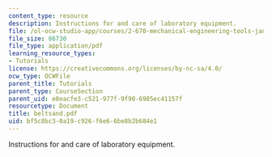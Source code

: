 ```yaml
---
content_type: resource
description: Instructions for and care of laboratory equipment.
file: /ol-ocw-studio-app/courses/2-670-mechanical-engineering-tools-january-iap-2004/bf5c8bc30a19c926f6e66be8b2b684e1_beltsand.pdf
file_size: 86730
file_type: application/pdf
learning_resource_types:
- Tutorials
license: https://creativecommons.org/licenses/by-nc-sa/4.0/
ocw_type: OCWFile
parent_title: Tutorials
parent_type: CourseSection
parent_uid: e8eacfe3-c521-977f-9f90-6985ec41157f
resourcetype: Document
title: beltsand.pdf
uid: bf5c8bc3-0a19-c926-f6e6-6be8b2b684e1
---
```

Instructions for and care of laboratory equipment.